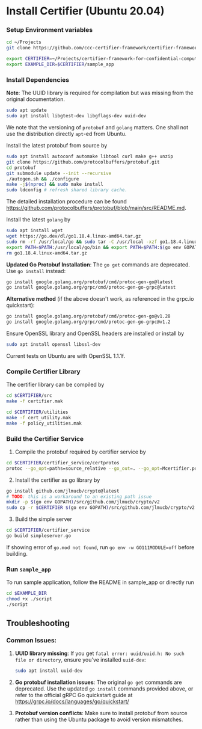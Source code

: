 # Install Certifier (Ubuntu 20.04)

### Setup Environment variables 

```bash
cd ~/Projects
git clone https://github.com/ccc-certifier-framework/certifier-framework-for-confidential-computing.git

export CERTIFIER=~/Projects/certifier-framework-for-confidential-computing
export EXAMPLE_DIR=$CERTIFIER/sample_app
```

### Install Dependencies

**Note**: The UUID library is required for compilation but was missing from the original documentation.

```bash
sudo apt update
sudo apt install libgtest-dev libgflags-dev uuid-dev
```

We note that the versioning of `protobuf` and `golang` matters. One shall not use the distribution directly `apt`-ed from Ubuntu. 

Install the latest protobuf from source by 
```bash
sudo apt install autoconf automake libtool curl make g++ unzip
git clone https://github.com/protocolbuffers/protobuf.git
cd protobuf
git submodule update --init --recursive
./autogen.sh && ./configure
make -j$(nproc) && sudo make install
sudo ldconfig # refresh shared library cache.
``` 
The detailed installation procedure can be found https://github.com/protocolbuffers/protobuf/blob/main/src/README.md. 

Install the latest `golang` by  
```bash
sudo apt install wget 
wget https://go.dev/dl/go1.18.4.linux-amd64.tar.gz
sudo rm -rf /usr/local/go && sudo tar -C /usr/local -xzf go1.18.4.linux-amd64.tar.gz
export PATH=$PATH:/usr/local/go/bin && export PATH=$PATH:$(go env GOPATH)/bin
rm go1.18.4.linux-amd64.tar.gz
```

**Updated Go Protobuf Installation**: The `go get` commands are deprecated. Use `go install` instead:
```bash
go install google.golang.org/protobuf/cmd/protoc-gen-go@latest
go install google.golang.org/grpc/cmd/protoc-gen-go-grpc@latest
```

**Alternative method** (if the above doesn't work, as referenced in the grpc.io quickstart):
```bash
go install google.golang.org/protobuf/cmd/protoc-gen-go@v1.28
go install google.golang.org/grpc/cmd/protoc-gen-go-grpc@v1.2
```

Ensure OpenSSL library and OpenSSL headers are installed or install by
```bash
sudo apt install openssl libssl-dev
```
Current tests on Ubuntu are with OpenSSL 1.1.1f.

### Compile Certifier Library 

The certifier library can be compiled by 
```bash
cd $CERTIFIER/src
make -f certifier.mak

cd $CERTIFIER/utilities
make -f cert_utility.mak
make -f policy_utilities.mak
```

### Build the Certifier Service 

1. Compile the protobuf required by certifier service by 
```bash
cd $CERTIFIER/certifier_service/certprotos
protoc --go_opt=paths=source_relative --go_out=. --go_opt=Mcertifier.proto= ./certifier.proto
```

2. Install the certifier as go library by
```bash
go install github.com/jlmucb/crypto@latest
# TODO: this is a workaround to an existing path issue 
mkdir -p $(go env GOPATH)/src/github.com/jlmucb/crypto/v2
sudo cp -r $CERTIFIER $(go env GOPATH)/src/github.com/jlmucb/crypto/v2
```

3. Build the simple server
```bash
cd $CERTIFIER/certifier_service
go build simpleserver.go
```
If showing error of `go.mod not found`, run `go env -w GO111MODULE=off` before building. 

### Run `sample_app`

To run sample application, follow the README in sample_app or directly run 
```bash
cd $EXAMPLE_DIR
chmod +x ./script
./script
```

## Troubleshooting

### Common Issues:

1. **UUID library missing**: If you get `fatal error: uuid/uuid.h: No such file or directory`, ensure you've installed `uuid-dev`:
   ```bash
   sudo apt install uuid-dev
   ```

2. **Go protobuf installation issues**: The original `go get` commands are deprecated. Use the updated `go install` commands provided above, or refer to the official gRPC Go quickstart guide at https://grpc.io/docs/languages/go/quickstart/

3. **Protobuf version conflicts**: Make sure to install protobuf from source rather than using the Ubuntu package to avoid version mismatches.